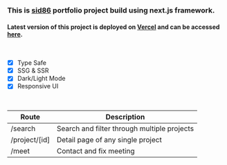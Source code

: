 
### This is [sid86](https://sid86.me) portfolio project build using next.js framework.

#### Latest version of this project is deployed on [Vercel](https://vercel.com) and can be accessed [here](https://81b0531.sid86.me).

<br>

- [x] Type Safe
- [x] SSG & SSR
- [x] Dark/Light Mode
- [x] Responsive UI

<br>

| Route         | Description                                 |
| ------------- | ------------------------------------------- |
| /search       | Search and filter through multiple projects |
| /project/[id] | Detail page of any single project           |
| /meet         | Contact and fix meeting                     |